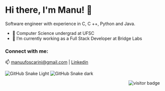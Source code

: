 
# Hi there, I'm Manu! 👋

Software engineer with experience in C, C ++, Python and Java. 

- 🔭 Computer Science undergrad at UFSC
- 👯 I’m currently working as a Full Stack Developer at Bridge Labs

### Connect with me:

:mailbox: manuufoscarini@gmail.com |
[Linkedin](https://www.linkedin.com/in/emanuelle-foscarini-a4a9b120a/)

![GitHub Snake Light](github-snake.svg#gh-light-mode-only)
![GitHub Snake dark](github-snake-dark.svg#gh-dark-mode-only)
        
<div align='right'>
  <img src="https://visitor-badge.glitch.me/badge?page_id=manufoscarini.manufoscarini" alt="visitor badge"/>
</div>

